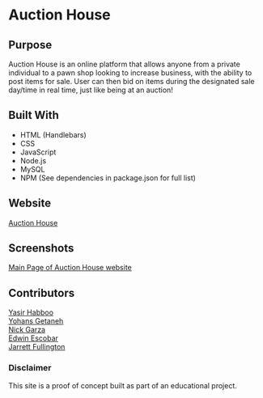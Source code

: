 # Auction House

## Purpose
Auction House is an online platform that allows anyone from a private individual to a pawn shop looking to increase business, with the ability to post items for sale. User can then bid on items during the designated sale day/time in real time, just like being at an auction! 

## Built With
* HTML (Handlebars)
* CSS
* JavaScript
* Node.js
* MySQL
* NPM (See dependencies in package.json for full list)

## Website
[Auction House](https://stormy-fjord-57144.herokuapp.com/) 

## Screenshots 
[Main Page of Auction House website](public/images/auctionhouse_mainpage.PNG)

## Contributors
[Yasir Habboo](https://github.com/Yasir19)\
[Yohans Getaneh](https://github.com/yohans14)\
[Nick Garza](https://github.com/thenickgarza)\
[Edwin Escobar](https://github.com/escowin)\
[Jarrett Fullington](https://github.com/jarrettcoding)

### Disclaimer
This site is a proof of concept built as part of an educational project.
